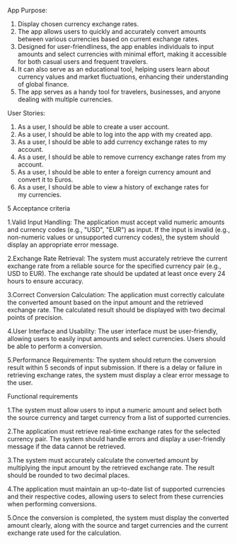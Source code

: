 App Purpose:
1. Display chosen currency exchange rates.
2. The app allows users to quickly and accurately convert amounts between various currencies based on current exchange rates.
3. Designed for user-friendliness, the app enables individuals to input amounts and select currencies with minimal effort, making it accessible for both casual users and frequent travelers.
4. It can also serve as an educational tool, helping users learn about currency values and market fluctuations, enhancing their understanding of global finance.
5. The app serves as a handy tool for travelers, businesses, and anyone dealing with multiple currencies.

User Stories:
1. As a user, I should be able to create a user account.
2. As a user, I should be able to log into the app with my created app.
3. As a user, I should be able to add currency exchange rates to my account. 
4. As a user, I should be able to remove currency exchange rates from my account. 
5. As a user, I should be able to enter a foreign currency amount and convert it to Euros.
6. As a user, I should be able to view a history of exchange rates for my currencies.



5 Acceptance criteria

1.Valid Input Handling:
The application must accept valid numeric amounts and currency codes (e.g., "USD", "EUR") as input. If the input is invalid (e.g., non-numeric values or unsupported currency codes), the system should display an appropriate error message.

2.Exchange Rate Retrieval:
The system must accurately retrieve the current exchange rate from a reliable source for the specified currency pair (e.g., USD to EUR). The exchange rate should be updated at least once every 24 hours to ensure accuracy.

3.Correct Conversion Calculation:
The application must correctly calculate the converted amount based on the input amount and the retrieved exchange rate. The calculated result should be displayed with two decimal points of precision.

4.User Interface and Usability:
The user interface must be  user-friendly, allowing users to easily input amounts and select currencies. Users should be able to perform a conversion.

5.Performance Requirements:
The system should return the conversion result within 5 seconds of input submission. If there is a delay or failure in retrieving exchange rates, the system must display a clear error message to the user.


Functional requirements

1.The system must allow users to input a numeric amount and select both the source currency and target currency from a list of supported currencies.

2.The application must retrieve real-time exchange rates for the selected currency pair. The system should handle errors and display a user-friendly message if the data cannot be retrieved.

3.The system must accurately calculate the converted amount by multiplying the input amount by the retrieved exchange rate. The result should be rounded to two decimal places.

4.The application must maintain an up-to-date list of supported currencies and their respective codes, allowing users to select from these currencies when performing conversions.

5.Once the conversion is completed, the system must display the converted amount clearly, along with the source and target currencies and the current exchange rate used for the calculation.
